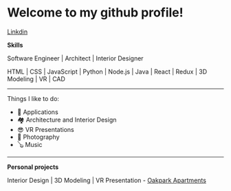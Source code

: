 # Welcome to my github profile!


[Linkdin](https://www.linkedin.com/in/rod-hent/)

**Skills**

Software Engineer | Architect | Interior Designer

HTML | CSS | JavaScript | Python | Node.js | Java | React | Redux | 3D Modeling | VR | CAD  

---

Things I like to do:

- 📱 Applications
- 🏘 Architecture and Interior Design
- 😎 VR Presentations
- 📸 Photography
- 🪕 Music

---

**Personal projects**

Interior Design | 3D Modeling | VR Presentation - [Oakpark Apartments](https://viewer.divein.studio/story/vuS-RZo)
